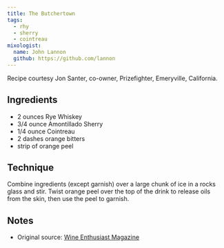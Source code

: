 ```yaml
---
title: The Butchertown
tags:
  - rhy
  - sherry
  - cointreau
mixologist:
  name: John Lannon
  github: https://github.com/lannon
---
```


Recipe courtesy Jon Santer, co-owner, Prizefighter, Emeryville, California.

Ingredients
-----------

* 2 ounces Rye Whiskey
* 3/4 ounce Amontillado Sherry
* 1/4 ounce Cointreau
* 2 dashes orange bitters
* strip of orange peel

Technique
-----------

Combine ingredients (except garnish) over a large chunk of ice in a rocks glass and stir. Twist orange peel over the top of the drink to release oils from the skin, then use the peel to garnish.

Notes
-----------

* Original source: [Wine Enthusiast Magazine](http://www.winemag.com/October-2013/Sherry-Gets-Its-Groove-Back/)
